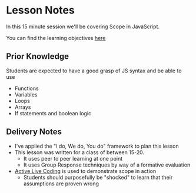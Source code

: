# Lesson Notes

In this 15 minute session we'll be covering Scope in JavaScript.

You can find the learning objectives [here](./0-learning-objectives.md)

## Prior Knowledge

Students are expected to have a good grasp of JS syntax and be able to use

- Functions
- Variables
- Loops
- Arrays
- If statements and boolean logic

## Delivery Notes

- I've applied the "I do, We do, You do" framework to plan this lesson
- This lesson was written for a class of between 15-20.
  - It uses peer to peer learning at one point
  - It uses Group Response techniques by way of a formative evaluation
- [Active Live Coding](https://carpentries.github.io/instructor-training/14-live/) is used to demonstrate scope in action
  - Students should purposefully be "shocked" to learn that their assumptions are proven wrong
